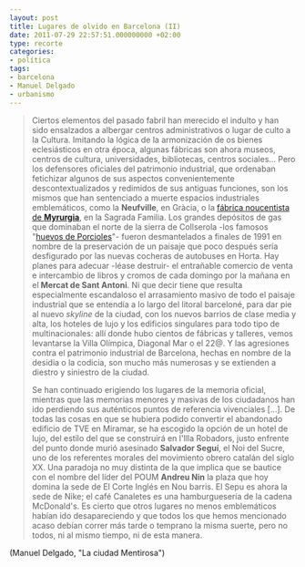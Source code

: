 ```yaml
---
layout: post
title: Lugares de olvido en Barcelona (II)
date: 2011-07-29 22:57:51.000000000 +02:00
type: recorte
categories:
- política
tags:
- barcelona
- Manuel Delgado
- urbanismo
---
```

<blockquote>Ciertos elementos del pasado fabril han merecido el indulto y han sido ensalzados a albergar centros administrativos o lugar de culto a la Cultura. Imitando la lógica de la armonización de os bienes eclesiásticos en otra época, algunas fábricas son ahora museos, centros de cultura, universidades, bibliotecas, centros sociales... Pero los defensores oficiales del patrimonio industrial, que ordenaban fetichizar algunos de sus aspectos convenientemente descontextualizados y redimidos de sus antiguas funciones, son los mismos que han sentenciado a muerte espacios industriales emblemáticos, como la <strong>Neufville</strong>, en Gràcia, o la <a href="http://chimevapor.wordpress.com/2009/07/05/edificio-myrurgia/">fábrica noucentista de <strong>Myrurgia</strong></a>, en la Sagrada Familia. Los grandes depósitos de gas que dominaban el norte de la sierra de Collserola -los famosos "<a href="https://lh4.googleusercontent.com/_5uQPdPdF_L8/TU7k55Q-a2I/AAAAAAAABbg/mi9aUPaL-Jk/s640/horta%201960.jpg">huevos de Porcioles</a>"- fueron desmantelados a finales de 1991 en nombre de la preservación de un paisaje que poco después sería desfigurado por las nuevas cocheras de autobuses en Horta. Hay planes para adecuar -léase destruir- el entrañable comercio de venta e intercambio de libros y cromos de cada domingo por la mañana en el<strong> Mercat de Sant Antoni</strong>. Ni que decir tiene que resulta especialmente escandaloso el arrasamiento masivo de todo el paisaje industrial que se entendía a lo largo del litoral barceloné, para dar pie al nuevo <em>skyline </em>de la ciudad, con los nuevos barrios de clase media y alta, los hoteles de lujo y los edificios singulares para todo tipo de multinacionales: allí donde hubo cientos de fábricas y talleres, vemos levantarse la Villa Olímpica, Diagonal Mar o el 22@. Y las agresiones contra el patrimonio industrial de Barcelona, hechas en nombre de la desidia o la codicia, son mucho más numerosas y se extienden a diestro y siniestro de la ciudad.</p>
<p>Se han continuado erigiendo los lugares de la memoria oficial, mientras que las memorias menores y masivas de los ciudadanos han ido perdiendo sus auténticos puntos de referencia vivenciales [...]. De todas las cosas en que se hubiera podido convertir el abandonado edificio de TVE en Miramar, se ha escogido la opción de un hotel de lujo, del estilo del que se construirá en l'Illa Robadors, justo enfrente del punto donde murió asesinado <strong>Salvador Seguí</strong>, el Noi del Sucre, uno de los referentes morales del movimiento obrero catalán del siglo XX. Una paradoja no muy distinta de la que implica que se bautice con el nombre del líder del POUM <strong>Andreu Nin</strong> la plaza que hoy domina la sede de El Corte Inglés en Nou barris. El Sepu es ahora la sede de Nike; el café Canaletes es una hamburguesería de la cadena McDonald's. Es cierto que otros lugares no menos emblemáticos habían ido desapareciendo y que todos los que hemos mencionado acaso debían correr más tarde o temprano la misma suerte, pero no todos, ni al mismo tiempo, ni de esta manera.</p></blockquote>
<p>(Manuel Delgado, "La ciudad Mentirosa")</p>
